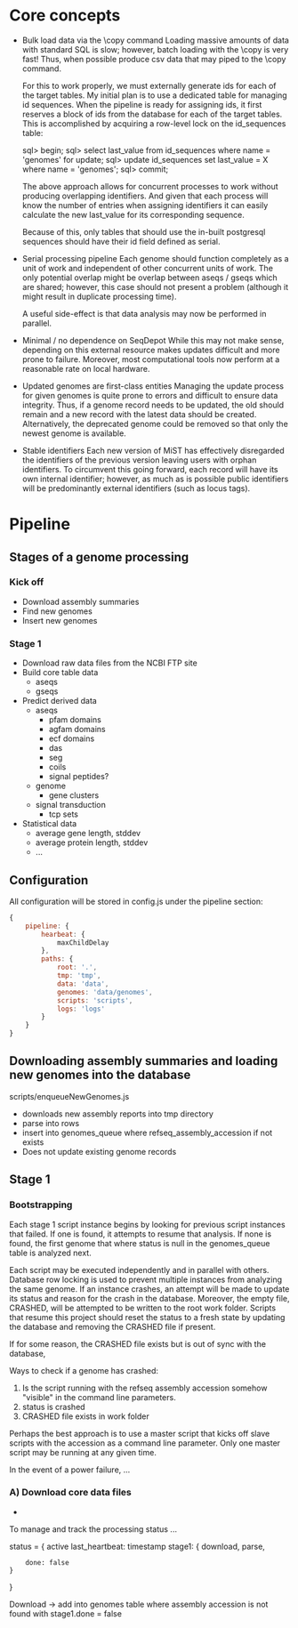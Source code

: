 # Core concepts

* Bulk load data via the \copy command
  Loading massive amounts of data with standard SQL is slow; however, batch loading with the \copy is very fast! Thus, when possible produce csv data that may piped to the \copy command.

  For this to work properly, we must externally generate ids for each of the target tables. My initial plan is to use a dedicated table for managing id sequences. When the pipeline is ready for assigning ids, it first reserves a block of ids from the database for each of the target tables. This is accomplished by acquiring a row-level lock on the id_sequences table:

  sql> begin;
  sql> select last_value from id_sequences where name = 'genomes' for update;
  sql> update id_sequences set last_value = X where name = 'genomes';
  sql> commit;

  The above approach allows for concurrent processes to work without producing overlapping identifiers. And given that each process will know the number of entries when assigning identifiers it can easily calculate the new last_value for its corresponding sequence.

  Because of this, only tables that should use the in-built postgresql sequences should have their id field defined as serial.

* Serial processing pipeline
  Each genome should function completely as a unit of work and independent of other concurrent units of work. The only potential overlap might be overlap between aseqs / gseqs which are shared; however, this case should not present a problem (although it might result in duplicate processing time).

  A useful side-effect is that data analysis may now be performed in parallel.

* Minimal / no dependence on SeqDepot
  While this may not make sense, depending on this external resource makes updates difficult and more prone to failure. Moreover, most computational tools now perform at a reasonable rate on local hardware.

* Updated genomes are first-class entities
  Managing the update process for given genomes is quite prone to errors and difficult to ensure data integrity. Thus, if a genome record needs to be updated, the old should remain and a new record with the latest data should be created. Alternatively, the deprecated genome could be removed so that only the newest genome is available.

* Stable identifiers
  Each new version of MiST has effectively disregarded the identifiers of the previous version leaving users with orphan identifiers. To circumvent this going forward, each record will have its own internal identifier; however, as much as is possible public identifiers will be predominantly external identifiers (such as locus tags).


# Pipeline

## Stages of a genome processing

### Kick off

* Download assembly summaries
* Find new genomes
* Insert new genomes

### Stage 1
* Download raw data files from the NCBI FTP site
* Build core table data
  * aseqs
  * gseqs
* Predict derived data
  * aseqs
	* pfam domains
	* agfam domains
	* ecf domains
	* das
	* seg
	* coils
	* signal peptides?
  * genome
	* gene clusters
  * signal transduction
	* tcp sets
* Statistical data
  * average gene length, stddev
  * average protein length, stddev
  * ...

## Configuration

All configuration will be stored in config.js under the pipeline section:

``` javascript
{
	pipeline: {
		hearbeat: {
			maxChildDelay
		},
		paths: {
			root: '.',
			tmp: 'tmp',
			data: 'data',
			genomes: 'data/genomes',
			scripts: 'scripts',
			logs: 'logs'
		}
	}
}
```

## Downloading assembly summaries and loading new genomes into the database

scripts/enqueueNewGenomes.js

* downloads new assembly reports into tmp directory
* parse into rows
* insert into genomes_queue where refseq_assembly_accession if not exists
* Does not update existing genome records

## Stage 1

### Bootstrapping
Each stage 1 script instance begins by looking for previous script instances that failed. If one is found, it attempts to resume that analysis. If none is found, the first genome that where status is null in the genomes_queue table is analyzed next.

Each script may be executed independently and in parallel with others. Database row locking is used to prevent multiple instances from analyzing the same genome. If an instance crashes, an attempt will be made to update its status and reason for the crash in the database. Moreover, the empty file, CRASHED, will be attempted to be written to the root work folder. Scripts that resume this project should reset the status to a fresh state by updating the database and removing the CRASHED file if present.

If for some reason, the CRASHED file exists but is out of sync with the database, 

Ways to check if a genome has crashed:
1. Is the script running with the refseq assembly accession somehow "visible" in the command line parameters.
2. status is crashed
3. CRASHED file exists in work folder

Perhaps the best approach is to use a master script that kicks off slave scripts with the accession as a command line parameter. Only one master script may be running at any given time.

In the event of a power failure, ...

### A) Download core data files
* 


To manage and track the processing status ...

status = {
	active
	last_heartbeat: timestamp
	stage1: {
		download,
		parse,

		done: false
	}
}

Download -> add into genomes table where assembly accession is not found with stage1.done = false

